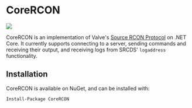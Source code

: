 # CoreRCON
[![](https://readthedocs.org/projects/corercon/badge/?version=latest)](http://corercon.readthedocs.io/en/latest/)

CoreRCON is an implementation of Valve's [Source RCON Protocol](https://developer.valvesoftware.com/wiki/Source_RCON_Protocol) on .NET Core.  It currently supports connecting to a server, sending commands and receiving their output, and receiving logs from SRCDS' `logaddress` functionality.

## Installation
CoreRCON is available on NuGet, and can be installed with:
```
Install-Package CoreRCON
```